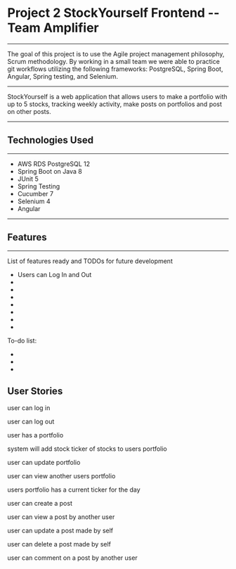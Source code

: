 # Project 2 StockYourself Frontend -- Team Amplifier

--------------

The goal of this project is to use the Agile project management philosophy, Scrum methodology.  By working in a small team we were able to practice git workflows utilizing the following frameworks: PostgreSQL, Spring Boot, Angular, Spring testing, and Selenium.

--------

StockYourself is a web application that allows users to make a portfolio with up to 5 stocks, tracking weekly activity, make posts on portfolios and post on other posts. 

-----------


## Technologies Used

-------------

* AWS RDS PostgreSQL 12
* Spring Boot on Java 8
* JUnit 5
* Spring Testing
* Cucumber 7
* Selenium 4
* Angular

--------

## Features

-------------

List of features ready and TODOs for future development

* Users can Log In and Out
* 
* 
* 
* 
* 
* 
* 

To-do list:

* 
* 
* 

## User Stories

user can log in

user can log out

user has a portfolio

system will add stock ticker of stocks to users portfolio

user can update portfolio

user can view another users portfolio

users portfolio has a current ticker for the day

user can create a post

user can view a post by another user

user can update a post made by self

user can delete a post made by self

user can comment on a post by another user



